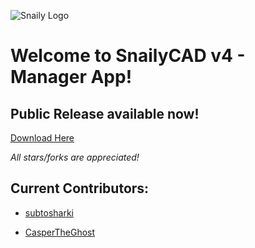 ![Snaily Logo](https://cdn.discordapp.com/icons/792479048457912360/ff79c64529f419c246851a2d4dabad6d.webp?size=96)

# Welcome to SnailyCAD v4 - Manager App!

## Public Release available **now!**

[Download Here](https://github.com/WhitigolProd/SnailyCAD-Manager/releases/latest)

_All stars/forks are appreciated!_

## Current Contributors:

-   [subtosharki](https://github.com/subtosharki)

-   [CasperTheGhost](https://github.com/Dev-CasperTheGhost)
